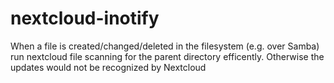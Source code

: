 # nextcloud-inotify
When a file is created/changed/deleted in the filesystem (e.g. over Samba) run nextcloud file scanning for the parent directory efficently. Otherwise the updates would not be recognized by Nextcloud
